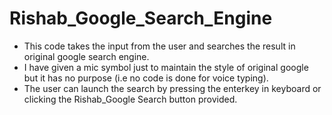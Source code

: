 # Rishab_Google_Search_Engine
* This code takes the input from the user and searches the result in original google search engine.
* I have given a mic symbol just to maintain the style of original google but it has no purpose (i.e no code is done for voice typing). 
* The user can launch the search by pressing the enterkey in keyboard or clicking the Rishab_Google Search button provided.